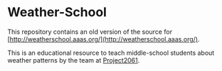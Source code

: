 # Weather-School

This repository contains an old version of the source for [http://weatherschool.aaas.org/](http://weatherschool.aaas.org/).

This is an educational resource to teach middle-school students about weather patterns by the team at [Project2061](project2061.aaas.org). 
